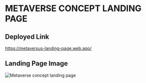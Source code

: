# METAVERSE CONCEPT LANDING PAGE

## Deployed Link 

https://metaversus-landing-page.web.app/

## Landing Page Image 

![Metaverse concept landing page ](/public/page-img.png)